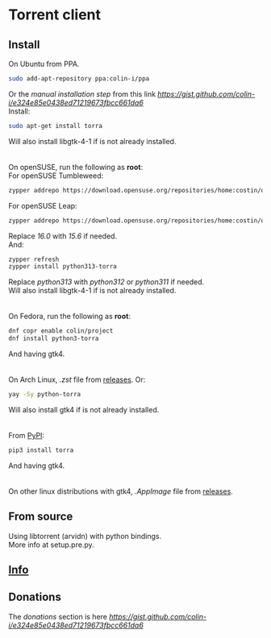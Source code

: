 # Torrent client

## Install
On Ubuntu from PPA.
```sh
sudo add-apt-repository ppa:colin-i/ppa
```
Or the *manual installation step* from this link *https://gist.github.com/colin-i/e324e85e0438ed71219673fbcc661da6* \
Install:
```sh
sudo apt-get install torra
```
Will also install libgtk-4-1 if is not already installed.\
\
\
On openSUSE, run the following as __root__:\
For openSUSE Tumbleweed:
```sh
zypper addrepo https://download.opensuse.org/repositories/home:costin/openSUSE_Tumbleweed/home:costin.repo
```
For openSUSE Leap:
```sh
zypper addrepo https://download.opensuse.org/repositories/home:costin/openSUSE_Leap_16.0/home:costin.repo
```
Replace *16.0* with *15.6* if needed.\
And:
```sh
zypper refresh
zypper install python313-torra
```
Replace *python313* with *python312* or *python311* if needed.\
Will also install libgtk-4-1 if is not already installed.\
\
\
On Fedora, run the following as __root__:
```sh
dnf copr enable colin/project
dnf install python3-torra
```
And having gtk4.\
\
\
On Arch Linux, <i>.zst</i> file from [releases](https://github.com/colin-i/irc-ssl/releases). Or:
```sh
yay -Sy python-torra
```
Will also install gtk4 if is not already installed.\
\
\
From [PyPI](https://pypi.org/project/torra):
```sh
pip3 install torra
```
And having gtk4.\
\
\
On other linux distributions with gtk4, <i>.AppImage</i> file from [releases](https://github.com/colin-i/tora/releases).

## From source
Using libtorrent (arvidn) with python bindings.\
More info at setup.pre.py.

## [Info](https://github.com/colin-i/tora/blob/master/info.md)

## Donations
The *donations* section is here
*https://gist.github.com/colin-i/e324e85e0438ed71219673fbcc661da6*
